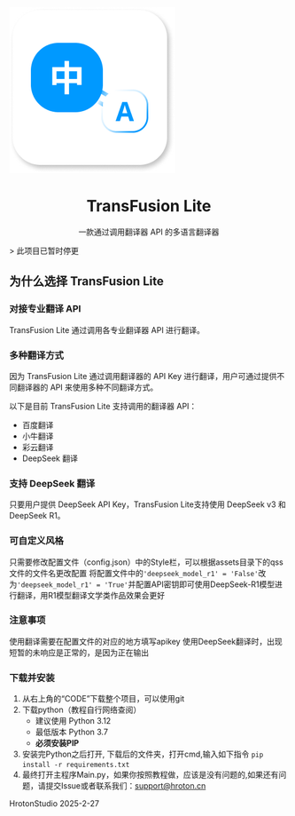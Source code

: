 <img src="./assets/icon.png"/>
<h1 align = "center" > TransFusion Lite</h1>
<p align = "center">一款通过调用翻译器 API 的多语言翻译器</p>
> 此项目已暂时停更

## 为什么选择 TransFusion Lite

### 对接专业翻译 API

TransFusion Lite 通过调用各专业翻译器 API 进行翻译。

### 多种翻译方式

因为 TransFusion Lite 通过调用翻译器的 API Key 进行翻译，用户可通过提供不同翻译器的 API 来使用多种不同翻译方式。

以下是目前 TransFusion Lite 支持调用的翻译器 API：

- 百度翻译
- 小牛翻译
- 彩云翻译
- DeepSeek 翻译

### 支持 DeepSeek 翻译

只要用户提供 DeepSeek API Key，TransFusion Lite支持使用 DeepSeek v3 和 DeepSeek R1。

### 可自定义风格

只需要修改配置文件（config.json）中的Style栏，可以根据assets目录下的qss文件的文件名更改配置
将配置文件中的`'deepseek_model_r1' = 'False'`改为`'deepseek_model_r1' = 'True'`并配置API密钥即可使用DeepSeek-R1模型进行翻译，用R1模型翻译文学类作品效果会更好


### 注意事项

使用翻译需要在配置文件的对应的地方填写apikey
使用DeepSeek翻译时，出现短暂的未响应是正常的，是因为正在输出

### 下载并安装

1. 从右上角的“CODE”下载整个项目，可以使用git
2. 下载python（教程自行网络查阅）
	- 建议使用 Python 3.12
	- 最低版本 Python 3.7
	- **必须安装PIP**
3. 安装完Python之后打开, 下载后的文件夹，打开cmd,输入如下指令
	`pip install -r requirements.txt`
4. 最终打开主程序Main.py，如果你按照教程做，应该是没有问题的,如果还有问题，请提交Issue或者联系我们：support@hroton.cn


HrotonStudio
2025-2-27


